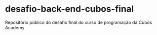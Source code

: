 # desafio-back-end-cubos-final
Repositório público do desafio final do curso de programação da Cubos Academy
